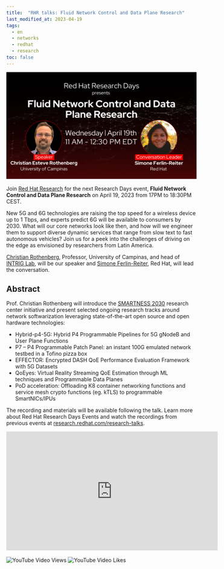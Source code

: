 ```yaml
---
title:  "RHR talks: Fluid Network Control and Data Plane Research"
last_modified_at: 2023-04-19
tags:
  - en
  - networks
  - redhat
  - research
toc: false
---
```


[![](/assets/images/posts/2023-04-19-physics-rhr-talks.png)](https://research.redhat.com/events/fluid-network-control-and-data-plane-research/)

Join [Red Hat Research](https://research.redhat.com/) for the next Research Days event, **Fluid Network Control and Data Plane Research** on April 19, 2023 from 17PM to 18:30PM CEST.

New 5G and 6G technologies are raising the top speed for a wireless device up to 1 Tbps, and experts predict 6G will be available to consumers by 2030.  What will our core networks look like then, and how will we engineer them to support diverse dynamic services that range from slow text to fast autonomous vehicles? Join us for a peek into the challenges of driving on the edge as envisioned by researchers from Latin America.

[Christian Rothenberg](https://research.redhat.com/blog/project_member/christian-esteve-rothenberg/), Professor, University of Campinas, and head of [INTRIG Lab](https://intrig.dca.fee.unicamp.br/), will be our speaker and [Simone Ferlin-Reiter](https://research.redhat.com/blog/project_member/simone-ferlin-reiter/), Red Hat, will lead the conversation.

## Abstract
Prof. Christian Rothenberg will  introduce the [SMARTNESS 2030](https://smartness2030.tech/) research center initiative and present selected ongoing research tracks around network softwarization leveraging state-of-the-art open source and open hardware technologies:

- Hybrid-p4-5G: Hybrid P4 Programmable Pipelines for 5G gNodeB and User Plane Functions
- P7 – P4 Programmable Patch Panel: an instant 100G emulated network testbed in a Tofino pizza box
- EFFECTOR: Encrypted DASH QoE Performance Evaluation Framework with 5G Datasets
- QoEyes: Virtual Reality Streaming QoE Estimation through ML techniques and Programmable Data Planes
- PoD acceleration: Offloading K8 container networking functions and service mesh crypto functions (eg. kTLS) to programmable SmartNICs/IPUs

The recording and materials will be available following the talk. Learn more about Red Hat Research Days Events and watch the recordings from previous events at [research.redhat.com/research-talks](https://research.redhat.com/research-talks/).

<iframe width="560" height="315" src="https://www.youtube.com/embed/Kd5BiDYD0M4" frameborder="0" allow="accelerometer; autoplay; encrypted-media; gyroscope; picture-in-picture" allowfullscreen></iframe>

![YouTube Video Views](https://img.shields.io/youtube/views/Kd5BiDYD0M4?style=social)
![YouTube Video Likes](https://img.shields.io/youtube/likes/Kd5BiDYD0M4?style=social)